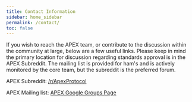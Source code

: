 ```yaml
---
title: Contact Information
sidebar: home_sidebar
permalink: /contact/
toc: false
---
```


If you wish to reach the APEX team, or contribute to the discussion within the community at large, below are a few useful links. Please keep in mind the primary location for discussion regarding standards approval is in the APEX Subreddit. The mailing list is provided for ham's and is actively monitored by the core team, but the subreddit is the preferred forum.

APEX Subreddit: [/r/ApexProtocol](https://www.reddit.com/r/ApexProtocol/)

APEX Mailing list: [APEX Google Groups Page](http://groups.google.com/group/apex-protocol)
